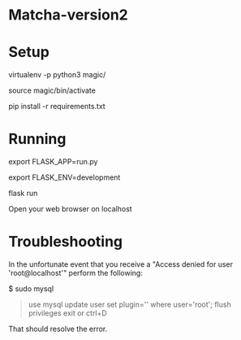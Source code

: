 # Matcha-version2

# Setup

virtualenv -p python3 magic/

source magic/bin/activate

pip install -r requirements.txt

# Running

export FLASK_APP=run.py

export FLASK_ENV=development

flask run

Open your web browser on localhost

# Troubleshooting
In the unfortunate event that you receive a "Access denied for user 'root@localhost'" perform the following:

$ sudo mysql
> use mysql
> update user set plugin='' where user='root';
> flush privileges
> exit or ctrl+D

That should resolve the error.